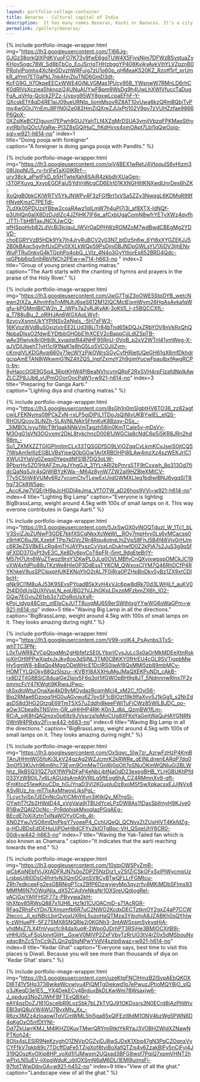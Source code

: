 ```yaml
---
layout: portfolio-collage-container
title: Benaras - Cultural capital of India
description:  It has many names Benaras, Kashi or Banaras. It's a city of pandits in wooden sandals, where the incense sticks adds tantalizing aroma to the air and blend with the sound of temple bells. People come here to attain nirvana and die in the hope of breaking out of the cycle of karma and re-birth. 
permalink: /gallery/benaras/
---
```


{% include portfolio-image-wrapper.html 
		img="https://lh3.googleusercontent.com/TI66Jg-GJGz38orkQlXPdKVuoFO7K73v9fwE6gqTUW4X5FjvsNjm7DFWzBSvstuaZyKHovSogc78W_Sd8bTbCo_EoJSrrigTHHzbggYP406KvjkyAykVihYLVZpznB0PRoIylPomhx4XcNn0DvzhWRFuig7zU1o60p_gHMeaKS20KZ_Rzotf5rf_prUmkR_aYmt7ET0aPkL7nkAhnZtuTND6GmD3dt-KcFG9G_lt7OkpeEECxWWE4GjNLVGMas1PUcy95B_YWsnwW7RMnLD6rhCK0dRlVsXcziea5hknozj24UNuAUYwFBpm9WsDg9h4UwLhXWIVfuccTaDugFgA_qVHg-QclckZPZz-Uvpvg95WY8gxwLcpaEFhF-Y-QXcskE1Y4qD4RE1aiJ09ueURNIp_IiomMsovRZ8AT10vUwa6kzQRmBQbiTvPmv4wGOrJYnEmJ8FfN0jZe082HmZiQXreZJUxPtj102V9qv7zVUHZzfae9866P6QpX-0XZslKeBCfZIguvnl7EPwh9GUJYahTLf4XZgMrDSUA3vmilVbzqFPKMaqSthyxytRbI1oQOcUVaRw-Pl3Z8sGQjHuC_fiKdHvvs4xmOApt7Lbl1qQwOoig-sgl=w921-h614-no"
            index=1		
            title="Doing pooja with foreigner"            
            caption="A foreigner is doing ganga pooja with Pandits." 
            %}


{% include portfolio-image-wrapper.html 
		img="https://lh3.googleusercontent.com/ojV4BEX1wRetJ4VtoquIS6vHizm308UpqNU5_rv-hrIFeTaXi0IKRrf--urv38ck_aPwtFkD_b5HTwteXah8SAiR4zkbdlrXUaGen-j3T0PXuvg_XxyoEGDFalJ5YdVnWcgCD6EIrI01KXNGHItlKNXwdUnrDes6hZK-XoQjgB0bkCKIWRTV5YkJNWPv4F3zFGfBrt1xVSa5ZZy3NwqgL6KDMgR99fHNyeKmzC7PETdl-7LdXk05PDUzsYBbw2coaRAwz1qILmW7h4uPI7i3i_af8XTX-ldNQf-p3UhlQn0aIX8DzDJdlZc4JZfjHK7IF6e_afCxbUgaComN8wfrYETyXWz4qyfh_lTTl-TbHBTaxJNCXJwCQ-qfHSpoHvb82LdVcBi3Icjqul_IWVrOaDPHWzROMZoM7wdBwdCBEgMg2YDVD-choEGRYVzB5HDk9Yk7jh4JryRuBCV2y03N7_btDz5n6w_6Yt8xXYGZEKJJ52B0kBAqc5gylhfUxDPv0XXLkWQp59PsDjni0BJNDpGWLsYU1XiDV3IjhENvWuPTRu0nkvG4kTGphPo4obG_LVIz_4N4o3GyYtliorEs652BRD4Qdc-iqGPbb6jqSnIhRbVNCh2PEw=w714-h663-no "
            index=2		
            title="Group of young priest chanting matras."            
            caption="The Aarti starts with the chanting of hymns and prayers in the praise of the Holy River." 
            %}

{% include portfolio-image-wrapper.html 
		img="https://lh3.googleusercontent.com/JwG7TgiZ3oOWE5StpDYB_wetcNewn2IXZa_AIhnihfisTnMNJtJ6seS612M12IQCMctEjxmWvm26HgAsAvkafqWgfu-kPGMmlBlCW2n_Z_iWPx7a2yRJKyAK-3oKtl5_I-z5BQCCXfL-a_T788uBu_2_oRlHJAn6WGXAoLWyf-8zvcyXsnmUkYYPINSv2eNgIs_-5H7xFW3-16KVozWVdBuS0xjzIxtrEE2LUd3l8LiTr84bTnd65kDQJxZRbYOV8nVkRxQhQNpbaDIssO2fdwjEYDtbbGHGbE1hXCEV2cBappCjjLdIZSpTB-wAv3fIwjvk8rj0Hb9i_kvqplstR44NHF95RnU-0VoB_p2xV2WTnl41ymWeg-X-qJVDlUlpehT1yH1cI91NaK1e8hG5Lo5VCOJiiZvm-cKmglVLKDGAvqj660v71ecWYzPjkOWrsSGyCvfHRietUQeGH61gX6mfDkhdrgcjqAmETAN8jWkwmG1NZ4ltZQS_lnpfZxmoY2h9gimYucwFpauIbxfAwgRCPn-by-8yHaocOGE9GSq4_1RjotKHW4PiBeaNVhcvmQRpF2RxSVH4rpFIzafdNplkAwZLCZP8JJb6_yUPmOOorOocPaW1=w921-h614-no"
            index=3
            title="Preparing for Ganga Aarti."            
            caption="Lighting diya and chanting matras." 
            %}

{% include portfolio-image-wrapper.html 
		img="https://lh3.googleusercontent.com/8sGh1n0mSlgbtHV6TO36_zz82agfcwjLFEKNyms09PCkZvN-rxLP5gjDlPjL1TDoJsQiNIvUKBYwIEL_elQS-RHOUQcov3LiNZh-5LAVNLNAlr5FhnKvK8Bzqy-DSs_-_3jMBOLIyyu1WcT9t1qakNNkVmTagzh58In0KmTCaIe5v-mDsVv-M3OgG1sVN3OGvxmr2DkL8tykchncD0081JWGCla8cNdC6p5i5KR8JRn2hdR8m_-Su1_ZKMXZZTGIGPImIlmCLx33TQSGDfSO9LVjOZgqCvLkmKCvJseiS0jtCQ57lWsAm1elIIzEGBLVBsYjpeQ0bGGw1ArlXRBOHPi8lLAw4mzXz4szWEKJrlC1XWUj3YIaVg0Zeqq0YagxdNfS1B7DQ3oLW-9PbxrHv5ZO1HtAFZmJgJYhgGJt_31YLrARl2bPmrs5TF9tCxxwh_8p313Od7fidcQaNqSJjr4sQjWIBYzKWa--M64z8ynW7ZW2aI9HZBIeXMtCV-T7v5C5IiW4VUMv6Rz7vcomCtyTLewExUiidGWMXLleg1bdIwlBNJ6vgqSiT8hg73Ck8W5ap-_AccKJw7VQErlH9aJcHGDI4eJma_VfTOTW_aD26hos9VVi=w921-h614-no"
		index=4
		title="Lighting Big Lamp"
		caption="Everyone is lighting BigBrassLamp, weight around 4.5kg with 100s of small lamps on it. This way everone contributes in Ganga Aarti." 
		%}     



{% include portfolio-image-wrapper.html 
		img="https://lh3.googleusercontent.com/5JxSwGX0vlNOQTduzl_W_1Tc1_bLV3SviZJpZUNwP3GDE7kkfXSCqNkxXcWeWl__ROy7mpHvy0Ls6vMCacsq0z9rhKC6uJ9LXzebFTPp7kGVcZRr4Rqu4otrqLhi2VpS8FhJ5B4f48Vjv0rHJmc6R3eZSVBkELcRg4mTHJAYPxszCvVsxLnDukhwfD0Z2kPiA7s2JuS3g9qSfgFXDD37GxPt3vE3C_Xe8Dv6pyCoT6pFR-j5mt_9dgEteBrIY-M57H7Utn6WuZTwqzl9rsY1ZKwPL0JLq0OVLMBfvCnQXyixwpspOMCkJC19vXW4xfdPlo88uTKzWe8HIe0P3DdEssTYKCM_QWxosCIYM7Q46RhDCfP4RYKhkeV9usSPCipxpHUKEKNoYhO2rAL7F0jRra0PZHpBnDkv5yBz1ZX9xtCDIbcH-qNk9CI1M8uAJ53K9SEvsPYoadB5kXvH4xVJc6pw8dRk70d3LWHjLf_auKV02t4lD0dUsQUXIVssLN_eqUBG21VJJhGKpLDxzpMFzbmZX6h_lO2-GQw7EGviuZ61xb3z7zDoRoUsXsR-kPoj_tdyp48Cqn_otEIsCsJUTT8uvqMJ659erSWthtxgYYwWG6oWaGPm=w921-h614-no"
		index=5
		title="Waving Big Lamp in all the directions."
		caption="BigBrassLamp, weight around 4.5kg with 100s of small lamps on it. They looks amazing during night." 
		%}    

{% include portfolio-image-wrapper.html 
		img="https://lh3.googleusercontent.com/V99-voIK4_PsAynbs3TxS-whTTC3PN-L0xTuWR8ZVCpQtoqMn2gHbfefzSE0LYbxrlCysJuLcSs0aOrMkMDEeXtnRskioXIrOH9PPwXqdxJxJky8oo3dSjNL3TM0CBKKY0fHrEU4cGL9SVTjopbMwHy5gmW8-bBqQo4MggODeWHcE1DclRS0iwAf8QxMMl5zb89mbMCy-HOMTYLQjOky88Qz5lszu--KVBYI8AXXHuMgJMaQXEKPuNDt_cAkB-rx8D2TjlG8BSiC8dualGe2Ipiv5F6g3ot1jfGWOpBH9g8JT_5NdnnnwRlnx7F2vpmmcFcY47KWgti9KRwqJPwo-rASxdloWturOnaXaj4kD9vMOydazRcqmMcI4_xM2C_fOyi56-Biq2RMae6Dzooq1HG0uAGvwu6Z7oySF1cBIOzt19k9lfaXvv5J1kGg5_s2NrZdasDS8d3HG2GtzgE69TmT5X57uZddhi8keeFWITuFiCWz85WILBJDC_oo-aOw3Cbea8sTNSVm-GR_uiHHHP4RK-K0n3_dbL_QzmBW1fLm-RCiA_ojK8hQAQmzx0p69z9JVssrza1pMoCUg8XFKeYaGejtWaQuHAYGNRN0WnW4PRxkv2Fi=w442-h663-no"
		index=6
		title="Waving Big Lamp in all the directions."
		caption="BigBrassLamp, weight around 4.5kg with 100s of small lamps on it. They looks amazing during night." 
		%}    


{% include portfolio-image-wrapper.html 
		img="https://lh3.googleusercontent.com/OxSqyc_Slw7zr_AzrwFzHzP4KmBTAnJHHmWG5foKj3LkV24gzAg2WZJcmrK2kRWRe_gEINLdnenEARqP7dg03m0f53KUvh96m6hc73Eym9OmMwTGnl6j0qOlt7oSNuOKmWQNIuGi2BLWhhz_RkB5Q31QZ7gX1fWPkDFaP4eNbLjbtNaOdD23expgBHB_YLHGBUKtIPfd033YzWB0jL7v6LrAGUdsAmA9VRtLg5ftEog6hA_CZ4RMmnXv9-gft-tFmKtoz51ewKpuCDp_hGJYnaD3Vl2KGupluDz8xoMSfSwXpkacsxEJJjNVx8ASvRUz_hs-mT7ixAxMtwovLjksPgL-TLcyc1vjSp7JEDnNcGuYiCMnY6yn3iKtkQy_M7ngSi-OYwhT7t2b2HWdD44_xVgVaIa9jTBUdYceLPzDW8As11DaxSblImyH9KJve0R1iBwZQAl2OcNc--PrRdqhiskMxoqlazPGqAEg-BEcdE7oXiXztnTxlNaWOYv0Cnb_4t-XN02YwJV5O6mIDnPkgY7voeeP4_CchUQeQi_QCNvxZtZUsHlVT4KkfdZg-q-HDJBDsEdDEHuUiPOeH8dCFYv2kIOTgBpc-VH_QSqeUhY6CR0-00dj=w442-h663-no"
		index=7
		title="Waving the Yak-Tailed fan which is also known as Chamara."
		caption="It indicates that the aarti reaching towards the end."
		%}  


{% include portfolio-image-wrapper.html 
		img="https://lh3.googleusercontent.com/10stpOW5PyZmR-qiCbKpNEbfVjJXtADFRJN7s0oZDPZ5NzDiz1_yZSfZjCSkOFxSxlPlWycmpUzLrsbpUj8l0DsO4fnHvN3QmOCqnSV8CyBTwQFLLrFGMtcu-ZRh7edkceeFg2esGBRNjgPTcxZBfP6DzwyjeyMp3qyzrfv4MKiMDbSFIms93MMfM6N7tOWqjNIa_dX5ZCAdVeNksNr1OXSreUQdjogRel-vACjGxiYAfjFHGF77z-PByywa2kH-tjhXfpv85RWsQ887x1UH6_Hz1kI1CUOACmD-s71AcRGR-RFagZRhsFcYDn7EXmumfb6R7uC2NWO2KcdxDECTztknOY2gxZ4aP7CCW2teccc_Jl_ezNBcLbjrl2yoxUXRnL5uzoHaQTMza3YjbohjA8JZABKh0sQYhIwk-zWHuePF-5F27SMX8SNQRIe2j0KGNh3-3ntAWSxsmSykyqHjA-yhdMsZ7LX4fnVyucfc94daXupK-2Wpn0JDrhPT3RSjHe3BMIOCXjtB9i-yHHUj5LvFSoUojvtGliH__GxwV0MIVP2ZxFVbvTzRrUO3tV4rZ0x5dMSbouNyxdqc8hZcSTnCc9jZLQn2gStgNPwYVdV4sztp6waz=w921-h614-no"
		index=8
		title="Kedar Ghat"
		caption="Everyone says, best time to visit this places is Diwali. Because you will see more than thousands of diya on 'Kedar Ghat' stairs."
		%}  

{% include portfolio-image-wrapper.html 
		img="https://lh3.googleusercontent.com/uzeKtpFNClHmzB2ISvpAEbQKOXDl6T41V5Hg3738wikeWcvwlyu4PiQMTg0iekwd1p7ePwuzJPtjoMQYBjO_slQo3JKeqD3e1E5__YX4DekECy4BrduxBkDLKwWm78Wsaxjw6-J_ppdug3NoZUWhFBFTEvQBXe1-eAY4qzDoZJ161GscelbR9LozSbk7bLZkTVQJ91OKDxsrs3N0ECrd8jAzPhWtvEBl3qlQ8uVW4WU7BvxMIv_Xx_-R6zx3MZz4zIoaowlTgVCmWML5hi5ga85xQlFEzl9ldM1ONV4bzWg5PWN6D4qKgOxO5nfDtYNI-Dd7ZkUarrKMJ_M4lKHZ0KuvTMwrQRYmi9tktYkRYaJ3VOBHZWldXZNawNPTKoh24-8Oljx4sLESIR9NeKzyghO1ZNVpOGZviDJ8wSJDxK1Xbq47gN3PqCZOqnxVvCYFfkV7qkb89c7TDcffDaFe5TZjgXof8tyiBoXafQTZjs4y6ZzakBIFy5nCjFyj4J319QOszKvOXip8HP_yoXd1I1JMwxm2UQxad3BFG8wsf7PqiQ7xpmVHNT2hwPIxLNSuEV-ijXpgWduK_vbIOXSmN6aM6DLi1EMl9uimsFi-97fotTWwDibvGA=w921-h452-no"
		index=9
		title="View of all the ghat."
		caption="Landscape view of all the ghat."
		%}  